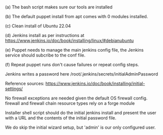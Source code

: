 (a) The bash script makes sure our tools are installed

(b) The default puppet install from apt comes with 0 modules installed. 

(c) Clean install of Ubuntu 22.04

(d) Jenkins install as per instructions at https://www.jenkins.io/doc/book/installing/linux/#debianubuntu

(e) Puppet needs to manage the main jenkins config file, the Jenkins service should subcribe to the conf file. 

(f) Repeat puppet runs don't cause failures or repeat config steps. 

Jenkins writes a password here
/root/.jenkins/secrets/initialAdminPassword

Reference sources: 
https://www.jenkins.io/doc/book/installing/initial-settings/

No firewall exceptions are needed given the default OS firewall config. 
firewall and firewall chain resource types rely on a forge module

Installer shell script should do the initial jenkins install and present the user with a URL and the contents of the initial password file. 

We do skip the initial wizard setup, but 'admin' is our only configured user. 
